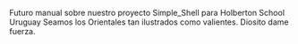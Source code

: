 Futuro manual sobre nuestro proyecto Simple_Shell para Holberton School Uruguay
Seamos los Orientales tan ilustrados como valientes.
Diosito dame fuerza.
